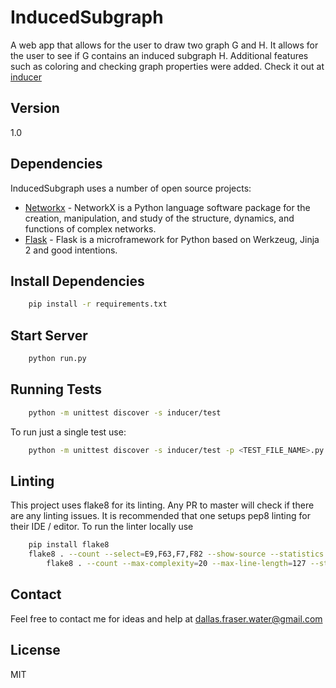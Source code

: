 InducedSubgraph
===============

A web app that allows for the user to draw two graph G and H. It allows for the user to see if G contains an induced subgraph H.
Additional features such as coloring and checking graph properties were added. Check it out at [inducer]


Version
-----------

1.0

Dependencies
-----------

InducedSubgraph uses a number of open source projects:

* [Networkx] - NetworkX is a Python language software package for the creation, manipulation, and study of the structure, dynamics, and functions of complex networks.
* [Flask] - Flask is a microframework for Python based on Werkzeug, Jinja 2 and good intentions.

Install Dependencies
-----------
```sh
	pip install -r requirements.txt
```

Start Server
-----------
```sh
	python run.py
```

Running Tests
-----------
```sh
	python -m unittest discover -s inducer/test
```

To run just a single test use:
```sh
	python -m unittest discover -s inducer/test -p <TEST_FILE_NAME>.py
```

Linting
-----------
This project uses flake8 for its linting. Any PR to master will check if there are any linting issues. It is recommended that one setups pep8 linting for their IDE / editor. To run the linter locally use
```sh
	pip install flake8
	flake8 . --count --select=E9,F63,F7,F82 --show-source --statistics
        flake8 . --count --max-complexity=20 --max-line-length=127 --statistics --exclude=inducer/__init__.py
```


Contact
-----------
Feel free to contact me for ideas and help at [dallas.fraser.water@gmail.com]

License
----

MIT


[Networkx]:http://networkx.github.io/documentation/networkx-1.9/
[Flask]:http://flask.pocoo.org/
[inducer]:http://induced-subgraph.herokuapp.com/
[dallas.fraser.water@gmail.com]:mailto:dallas.fraser.water@gmail.com
